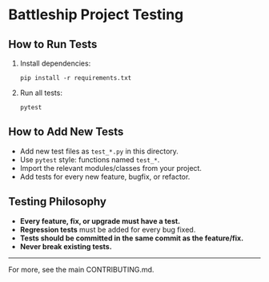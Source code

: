 # Battleship Project Testing

## How to Run Tests

1. Install dependencies:
   ```
   pip install -r requirements.txt
   ```
2. Run all tests:
   ```
   pytest
   ```

## How to Add New Tests
- Add new test files as `test_*.py` in this directory.
- Use `pytest` style: functions named `test_*`.
- Import the relevant modules/classes from your project.
- Add tests for every new feature, bugfix, or refactor.

## Testing Philosophy
- **Every feature, fix, or upgrade must have a test.**
- **Regression tests** must be added for every bug fixed.
- **Tests should be committed in the same commit as the feature/fix.**
- **Never break existing tests.**

---

For more, see the main CONTRIBUTING.md. 